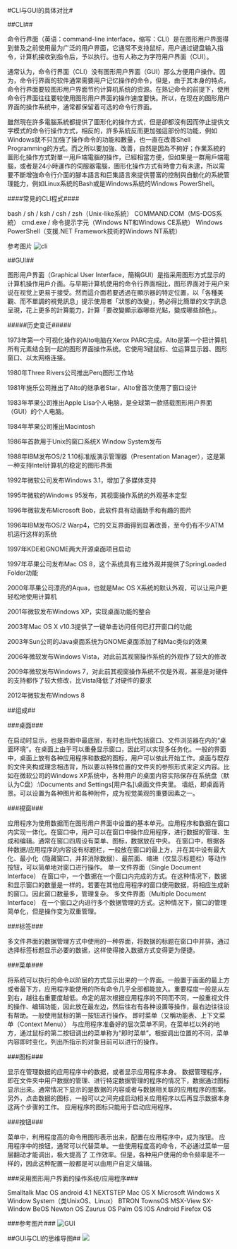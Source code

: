 #CLI与GUI的具体对比#

##CLI##

命令行界面（英语：command-line interface，缩写：CLI）是在图形用户界面得到普及之前使用最为广泛的用户界面，它通常不支持鼠标，用户通过键盘输入指令，计算机接收到指令后，予以执行。也有人称之为字符用户界面（CUI）。

通常认为，命令行界面（CLI）没有图形用户界面（GUI）那么方便用户操作。因为，命令行界面的软件通常需要用户记忆操作的命令，但是，由于其本身的特点，命令行界面要较图形用户界面节约计算机系统的资源。在熟记命令的前提下，使用命令行界面往往要较使用图形用户界面的操作速度要快。所以，在现在的图形用户界面的操作系统中，通常都保留着可选的命令行界面。

雖然現在許多電腦系統都提供了圖形化的操作方式，但是卻都沒有因而停止提供文字模式的命令行操作方式，相反的，許多系統反而更加強這部份的功能，例如Windows就不只加強了操作命令的功能和數量，也一直在改善Shell Programming的方式。而之所以要加強、改善，自然是因為不夠好；作業系統的圖形化操作方式對單一用戶端電腦的操作，已經相當方便，但如果是一群用戶端電腦，或者是24小時運作的伺服器電腦，圖形化操作方式有時會力有未逮，所以需要不斷增強命令行介面的腳本語言和巨集語言來提供豐富的控制與自動化的系統管理能力，例如Linux系統的Bash或是Windows系統的Windows PowerShell。

####常見的CLI程式####

bash / sh / ksh / csh / zsh（Unix-like系統）
COMMAND.COM（MS-DOS系統）
cmd.exe / 命令提示字元（Windows NT和Windows CE系統）
Windows PowerShell（支援.NET Framework技術的Windows NT系統）

参考图片
![cli](/1.png)






##GUI##

图形用户界面（Graphical User Interface，簡稱GUI）是指采用图形方式显示的计算机操作用戶介面。与早期计算机使用的命令行界面相比，图形界面对于用户来说在视觉上更易于接受。然而這介面若要透過在顯示器的特定位置，以「各種美觀、而不單調的視覺訊息」提示使用者「狀態的改變」，勢必得比簡單的文字訊息呈現，花上更多的計算能力，計算「要改變顯示器哪些光點，變成哪些顏色」。

#####历史变迁#####

1973年第一个可视化操作的Alto电脑在Xerox PARC完成。Alto是第一个把计算机所有元素结合到一起的图形界面操作系统。它使用3键鼠标、位运算显示器、图形窗口、以太网络连接。

1980年Three Rivers公司推出Perq图形工作站

1981年施乐公司推出了Alto的继承者Star，Alto曾首次使用了窗口设计

1983年苹果公司推出Apple Lisa个人电脑，是全球第一款搭载图形用户界面（GUI）的个人电脑。

1984年苹果公司推出Macintosh

1986年首款用于Unix的窗口系统X Window System发布

1988年IBM发布OS/2 1.10标准版演示管理器（Presentation
Manager），这是第一种支持Intel计算机的稳定的图形界面

1992年微软公司发布Windows 3.1，增加了多媒体支持

1995年微软的Windows 95发布，其视窗操作系统的外观基本定型

1996年微软发布Microsoft Bob，此软件具有动画助手和有趣的图片

1996年IBM发布OS/2 Warp4，它的交互界面得到显著改善，至今仍有不少ATM机运行这样的系统

1997年KDE和GNOME两大开源桌面项目启动

1997年苹果公司发布Mac OS 8，这个系统具有三维外观并提供了SpringLoaded Folder功能

2000年苹果公司漂亮的Aqua，也就是Mac OS X系统的默认外观，可以让用户更轻松地使用计算机

2001年微软发布Windows XP，实现桌面功能的整合

2003年Mac OS X v10.3提供了一键单击访问任何已打开窗口的功能

2003年Sun公司的Java桌面系统为GNOME桌面添加了和Mac类似的效果

2006年微软发布Windows Vista，对此前其视窗操作系统的外观作了较大的修改

2009年微软发布Windows 7，对此前其视窗操作系统不仅是外观，甚至是对硬件的支持都作了较大修改，比Vista降低了对硬件的要求

2012年微软发布Windows 8

##组成##

###桌面###

在启动时显示，也是界面中最底层，有时也指代包括窗口、文件浏览器在内的“桌面环境”。在桌面上由于可以重叠显示窗口，因此可以实现多任务化。一般的界面中，桌面上放有各种应用程序和数据的图标，用户可以依此开始工作。桌面与既存的文件夹构成理念相违背，所以要以特殊位置的文件夹的参照形式来定义内容。比如在微软公司的Windows XP系统中，各种用户的桌面内容实际保存在系统盘（默认为C盘）:\Documents and Settings\[用户名]\桌面文件夹里。
墙纸，即桌面背景。可以设置为各种图片和各种附件，成为视觉美观的重要因素之一。

###視窗###

应用程序为使用数据而在图形用户界面中设置的基本单元。应用程序和数据在窗口内实现一体化。在窗口中，用户可以在窗口中操作应用程序，进行数据的管理、生成和编辑。通常在窗口四周设有菜单、图标，数据放在中央。
在窗口中，根据各种数据/应用程序的内容设有标题栏，一般放在窗口的最上方，并在其中设有最大化、最小化（隐藏窗口，并非消除数据）、最前面、缩进（仅显示标题栏）等动作按钮，可以简单地对窗口进行操作。
单一文件界面（Single Document Interface）
在窗口中，一个数据在一个窗口内完成的方式。在这种情况下，数据和显示窗口的数量是一样的。若要在其他应用程序的窗口使用数据，将相应生成新的窗口。因此窗口数量多，管理复杂。
多文件界面（Multiple Document Interface）
在一个窗口之内进行多个数据管理的方式。这种情况下，窗口的管理简单化，但是操作变为双重管理。

###标签###

多文件界面的数据管理方式中使用的一种界面，将数据的标题在窗口中并排，通过选择标签标题显示必要的数据，这样使得接入数据方式变得更为便捷。

###菜单###

将系统可以执行的命令以阶层的方式显示出来的一个界面。一般置于画面的最上方或者最下方，应用程序能使用的所有命令几乎全部都能放入。重要程度一般是从左到右，越往右重要度越低。命定的层次根据应用程序的不同而不同，一般重视文件的操作、编辑功能，因此放在最左边，然后往右有各种设置等操作，最右边往往设有帮助。一般使用鼠标的第一按钮进行操作。
即时菜单（又稱功能表、上下文菜单（Context Menu））
与应用程序准备好的层次菜单不同，在菜单栏以外的地方，通过鼠标的第二按钮调出的菜单称为“即时菜单”。根据调出位置的不同，菜单内容即时变化，列出所指示的对象目前可以进行的操作。

###图标###

显示在管理数据的应用程序中的数据，或者显示应用程序本身。
数据管理程序，即在文件夹中用户数据的管理、进行特定数据管理的程序的情况下，数据通过图标显示出来。通常情况下显示的是数据的内容或者与数据相关联的应用程序的图案。另外，点击数据的图标，一般可以之间完成启动相关应用程序以后再显示数据本身这两个步骤的工作。
应用程序的图标只能用于启动应用程序。

###按钮###

菜单中，利用程度高的命令用图形表示出来，配置在应用程序中，成为按钮。
应用程序中的按钮，通常可以代替菜单。一些使用程度高的命令，不必通过菜单一层层翻动才能调出，极大提高了
工作效率。但是，各种用户使用的命令频率是不一样的，因此这种配置一般都是可以由用户自定义编辑。

###采用图形用户界面的操作系统/应用程序###

Smalltalk
Mac OS
android 4.1
NEXTSTEP
Mac OS X
Microsoft Windows
X Window System（类UnixOS、Linux）
BTRON
TownsOS
MSX-View
SX-Window
BeOS
Newton OS
Zaurus OS
Palm OS
IOS
Android
Firefox OS

###参考图片###
![GUI](/2.png)

##GUI与CLI的思维导图##
![](/3.png)
